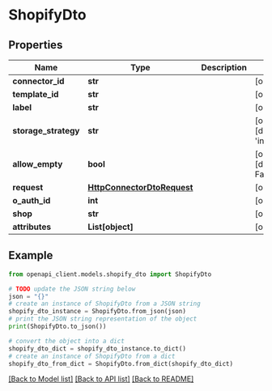 # ShopifyDto


## Properties

Name | Type | Description | Notes
------------ | ------------- | ------------- | -------------
**connector_id** | **str** |  | [optional] 
**template_id** | **str** |  | [optional] 
**label** | **str** |  | [optional] 
**storage_strategy** | **str** |  | [optional] [default to 'incremental']
**allow_empty** | **bool** |  | [optional] [default to False]
**request** | [**HttpConnectorDtoRequest**](HttpConnectorDtoRequest.md) |  | [optional] 
**o_auth_id** | **int** |  | [optional] 
**shop** | **str** |  | [optional] 
**attributes** | **List[object]** |  | [optional] 

## Example

```python
from openapi_client.models.shopify_dto import ShopifyDto

# TODO update the JSON string below
json = "{}"
# create an instance of ShopifyDto from a JSON string
shopify_dto_instance = ShopifyDto.from_json(json)
# print the JSON string representation of the object
print(ShopifyDto.to_json())

# convert the object into a dict
shopify_dto_dict = shopify_dto_instance.to_dict()
# create an instance of ShopifyDto from a dict
shopify_dto_from_dict = ShopifyDto.from_dict(shopify_dto_dict)
```
[[Back to Model list]](../README.md#documentation-for-models) [[Back to API list]](../README.md#documentation-for-api-endpoints) [[Back to README]](../README.md)


